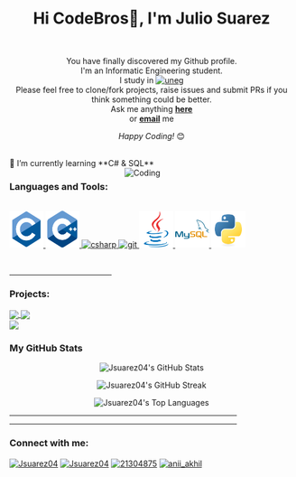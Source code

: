<h1 align="center">Hi CodeBros👋, I'm Julio Suarez</h1>


<p align="left"> <a href="https://twitter.com/" target="blank"><img src="https://img.shields.io/twitter/follow/?logo=twitter&style=for-the-badge" alt="" /></a> </p>
<div align="center">

You have finally discovered my Github profile. <br>
I'm an Informatic Engineering student.<br>
I study in  <a href="https://www.google.com/url?sa=t&rct=j&q=&esrc=s&source=web&cd=&cad=rja&uact=8&ved=2ahUKEwiTnMHFqLKJAxWG3QIHHSUcMAYQFnoECBkQAQ&url=https%3A%2F%2Funeg.edu.ve%2F&usg=AOvVaw1DRUzi65frHPlMhXii3M_P&opi=89978449" target="_blank" rel="noreferrer">
        <img src="https://encrypted-tbn0.gstatic.com/images?q=tbn:ANd9GcQk123fng-7J390eWlJTi-s_siBj5o8ugI0IQ&s" alt="uneg" width="30" height="30"/>
  </a><br>
Please feel free to clone/fork projects, raise issues and submit PRs if you think something could be better. <br>
Ask me anything <a href="https://github.com/Jsuarez04/Jsuarez04/issues/new"><b>here</b></a><br>
or <a href="mailto:juliorubinsky04@gmail.com"><b>email</b></a> me

<i>Happy Coding!</i> 😊

</div>
<br>
🌱 I’m currently learning **C# & SQL**
<img align="right" alt="Coding" width="300" src="https://mir-s3-cdn-cf.behance.net/project_modules/hd/06f21a161921919.63cd7887d0a70.gif">

<br>
<h3 align="left">Languages and Tools:</h3>
<p align="left">
<br>
    
  <a href="https://www.cprogramming.com/" target="_blank" rel="noreferrer">
        <img src="https://raw.githubusercontent.com/devicons/devicon/master/icons/c/c-original.svg" alt="c" width="60" height="65"/>
  </a>
  <a href="https://www.w3schools.com/cpp/" target="_blank" rel="noreferrer">
        <img src="https://raw.githubusercontent.com/devicons/devicon/master/icons/cplusplus/cplusplus-original.svg" alt="cplusplus" width="60" height="65"/>
  </a>

  <a href="https://dotnet.microsoft.com/es-es/languages/csharp" target="_blank" rel="noreferrer">
        <img src="https://static-00.iconduck.com/assets.00/c-sharp-c-icon-1822x2048-wuf3ijab.png" alt="csharp" width="60" height="65"/>
  </a>

  <a href="https://git-scm.com/" target="_blank" rel="noreferrer">
        <img src="https://www.vectorlogo.zone/logos/git-scm/git-scm-icon.svg" alt="git" width="60" height="60"/>
  </a>

  <a href="https://www.java.com" target="_blank" rel="noreferrer">
    <img src="https://raw.githubusercontent.com/devicons/devicon/master/icons/java/java-original.svg" alt="java" width="60" height="65"/>
  </a>

  <a href="https://www.mysql.com/" target="_blank" rel="noreferrer">
    <img src="https://raw.githubusercontent.com/devicons/devicon/master/icons/mysql/mysql-original-wordmark.svg" alt="mysql" width="60" height="65"/>
    </a> <a href="https://www.python.org" target="_blank" rel="noreferrer">
        <img src="https://raw.githubusercontent.com/devicons/devicon/master/icons/python/python-original.svg" alt="python" width="60" height="65"/>
    </a>

</p>
<br>


<hr width="36%" >
<h3 align="left">Projects:</h3>
<a href="https://github.com/Jsuarez04/RBK_CurrencyConverter">

  <!-- Change the `github-readme-stats.anuraghazra1.vercel.app` to `github-readme-stats.vercel.app`  -->

  <img align="center" src="https://github-readme-stats.anuraghazra1.vercel.app/api/pin/?username=jsuarez04&repo=RBK_CurrencyConverter&theme=tokyonight" />

</a>  

<a href="https://github.com/Jsuarez04/HiperMod-Simulator">

  <!-- Change the `github-readme-stats.anuraghazra1.vercel.app` to `github-readme-stats.vercel.app`  -->

  <img align="center" src="https://github-readme-stats.anuraghazra1.vercel.app/api/pin/?username=jsuarez04&repo=HiperMod-Simulator&theme=tokyonight" />

</a> 
<br>
<a href="https://github.com/Jsuarez04/Sistema-de-Ventas">

  <!-- Change the `github-readme-stats.anuraghazra1.vercel.app` to `github-readme-stats.vercel.app`  -->

  <img align="center" src="https://github-readme-stats.anuraghazra1.vercel.app/api/pin/?username=jsuarez04&repo=Sistema-de-Ventas&theme=tokyonight" />

</a>  
<h3>My GitHub Stats</h3>

<div align="center">
    <p>
        <img src="https://github-readme-stats.vercel.app/api?username=Jsuarez04&theme=vue-dark&show_icons=true&hide_border=true&count_private=true" alt="Jsuarez04's GitHub Stats"/>
    </p>
    <p>
        <img src="https://github-readme-streak-stats.herokuapp.com/?user=Jsuarez04&theme=vue-dark&hide_border=true" alt="Jsuarez04's GitHub Streak" />
    </p>
    <p>
        <img src="https://github-readme-stats.vercel.app/api/top-langs/?username=Jsuarez04&theme=vue-dark&show_icons=true&hide_border=true&layout=compact" alt="Jsuarez04's Top Languages"/>
    </p>
</div>
<hr width="80%" >

<hr width="80%" >
<h3 align="left">Connect with me:</h3>
<p align="left">
<a href="www.linkedin.com/in/julio-suarez-6a08a0273" target="blank"><img align="center" src="https://raw.githubusercontent.com/rahuldkjain/github-profile-readme-generator/master/src/images/icons/Social/linked-in-alt.svg" alt="Jsuarez04" height="30" width="40" /></a>
  <a href="https://www.twitch.tv/julio_rbk" target="blank"><img align="center" src="https://w7.pngwing.com/pngs/968/223/png-transparent-logo-twitch-logos-brands-icon-thumbnail.png" alt="Jsuarez04" height="40" width="40" /></a>
<a href="https://stackoverflow.com/users/21304875" target="blank"><img align="center" src="https://raw.githubusercontent.com/rahuldkjain/github-profile-readme-generator/master/src/images/icons/Social/stack-overflow.svg" alt="21304875" height="30" width="40" /></a>
<a href="https://www.instagram.com/julio_rbk/profilecard/?igsh=YTVxM25zcDgxa3Y2" target="blank"><img align="center" src="https://raw.githubusercontent.com/rahuldkjain/github-profile-readme-generator/master/src/images/icons/Social/instagram.svg" alt="anii_akhil" height="30" width="40" /></a>
</p>
<br>
<p al 
